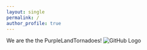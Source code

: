 ```yaml
---
layout: single
permalink: /
author_profile: true
---
```


We are the the PurpleLandTornadoes!
![GitHub Logo](/https://i.pinimg.com/736x/9f/f8/dd/9ff8ddfd14f8d74be5b654afa0ce7de1.jpg) 
